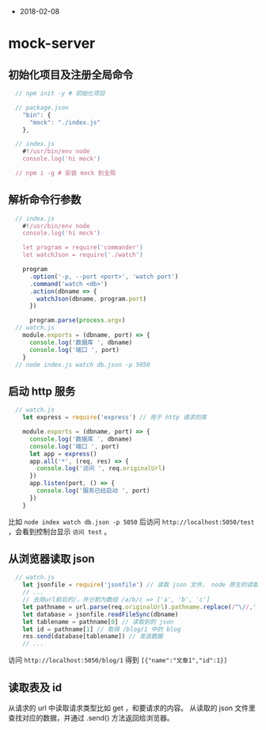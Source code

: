 - 2018-02-08
# mock-server

## 初始化项目及注册全局命令
``` js
  // npm init -y # 初始化项目

  // package.json
    "bin": {
      "mock": "./index.js"
    },

  // index.js
    #!/usr/bin/env node
    console.log('hi mock')

  // npm i -g # 安装 mock 到全局

```

## 解析命令行参数
``` js
  // index.js
    #!/usr/bin/env node
    console.log('hi mock')

    let program = require('commander')
    let watchJson = require('./watch')

    program
      .option('-p, --port <port>', 'watch port')
      .command('watch <db>')
      .action(dbname => {
        watchJson(dbname, program.port)
      })

      program.parse(process.argv)
  // watch.js
    module.exports = (dbname, port) => {
      console.log('数据库 ', dbname)
      console.log('端口 ', port)
    }
  // node index.js watch db.json -p 5050
```

## 启动 http 服务

``` js
  // watch.js
    let express = require('express') // 用于 http 请求的库

    module.exports = (dbname, port) => {
      console.log('数据库 ', dbname)
      console.log('端口 ', port)
      let app = express()
      app.all('*', (req, res) => {
        console.log('访问 ', req.originalUrl)
      })
      app.listen(port, () => {
        console.log('服务已经启动 ', port)
      })
    }


```

比如 `node index watch db.json -p 5050` 后访问 `http://localhost:5050/test` ，会看到控制台显示 `访问 test` 。

## 从浏览器读取 json
``` js
  // watch.js
    let jsonfile = require('jsonfile') // 读取 json 文件， node 原生的读取的是字符串
    // ...
    // 去除url前后的/，并分割为数组 /a/b/c => ['a', 'b', 'c']
    let pathname = url.parse(req.originalUrl).pathname.replace(/^\//,'').replace(/$\//,'').split('/')
    let database = jsonfile.readFileSync(dbname)
    let tablename = pathname[0] // 读取到的 json
    let id = pathname[1] // 取得 /blog/1 中的 blog
    res.send(database[tablename]) // 发送数据
    // ...
```
  访问 `http://localhost:5050/blog/1` 得到 `[{"name":"文章1","id":1}]`

## 读取表及 id
从请求的 url 中读取请求类型比如 get ，和要请求的内容。
从读取的 json 文件里查找对应的数据，并通过 .send() 方法返回给浏览器。
